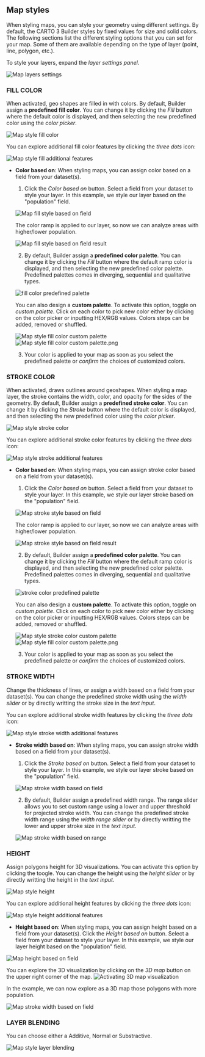 ## Map styles

When styling maps, you can style your geometry using different settings. By default, the CARTO 3 Builder styles by fixed values for size and solid colors. The following sections list the different styling options that you can set for your map. Some of them are available depending on the type of layer (point, line, polygon, etc.).

To style your layers, expand the *layer settings panel*.

![Map layers settings](/img/cloud-native-workspace/maps/map_layer_settings5.png)

### FILL COLOR

When activated, geo shapes are filled in with colors. By default, Builder assign a **predefined fill color**. You can change it by clicking the *Fill* button where the default color is displayed, and then selecting the new predefined color using the *color picker*.

![Map style fill color](/img/cloud-native-workspace/maps/map_style_fill2.png)

You can explore additional fill color features by clicking the *three dots* icon:

![Map style fill additional features](/img/cloud-native-workspace/maps/map_style_fill_features2.png)

- **Color based on**: When styling maps, you can assign color based on a field from your dataset(s).

    1. Click the *Color based on* button. Select a field from your dataset to style your layer. In this example, we style our layer based on the "population" field. 

    ![Map fill style based on field](/img/cloud-native-workspace/maps/map_style_fill_based_on2.png)
	
	The color ramp is applied to our layer, so now we can analyze areas with higher/lower population.
	
    ![Map fill style based on field result](/img/cloud-native-workspace/maps/map_style_fill_based_on_result2.png)
	
    2. By default, Builder assign a **predefined color palette**. You can change it by clicking the *Fill* button where the default ramp color is displayed, and then selecting the new predefined color palette. Predefined palettes comes in diverging, sequential and qualitative types.
	
	![fill color predefined palette](/img/cloud-native-workspace/maps/map_style_fill_based_on_color_predefined_palette.png)
	
	You can also design a **custom palette**. To activate this option, toggle on *custom palette*. Click on each color to pick new color either by clicking on the color picker or inputting HEX/RGB values. Colors steps can be added, removed or shuffled. 
	
    ![Map style fill color custom palette](/img/cloud-native-workspace/maps/map_style_fill_based_on_custom_color_palette_toogle.png)![Map style fill color custom palette.png](/img/cloud-native-workspace/maps/map_style_fill_based_on_custom_color_palette.png)
	
    3. Your color is applied to your map as soon as you select the predefined palette or *confirm* the choices of customized colors.

### STROKE COLOR

When activated, draws outlines around geoshapes. When styling a map layer, the stroke contains the width, color, and opacity for the sides of the geometry. By default, Builder assign a **predefined stroke color**. You can change it by clicking the *Stroke* button where the default color is displayed, and then selecting the new predefined color using the *color picker*.

![Map style stroke color](/img/cloud-native-workspace/maps/map_style_stroke.png)

You can explore additional stroke color features by clicking the *three dots* icon: 

![Map style stroke additional features](/img/cloud-native-workspace/maps/map_style_stroke_features2.png)

- **Color based on**: When styling maps, you can assign stroke color based on a field from your dataset(s).

    1. Click the *Color based on* button. Select a field from your dataset to style your layer. In this example, we style our layer stroke based on the "population" field. 

    ![Map stroke style based on field](/img/cloud-native-workspace/maps/map_style_stroke_based_on.png)
	
	The color ramp is applied to our layer, so now we can analyze areas with higher/lower population.
	
    ![Map stroke style based on field result](/img/cloud-native-workspace/maps/map_style_stroke_based_on_result2.png)
	
    2. By default, Builder assign a **predefined color palette**. You can change it by clicking the *Fill* button where the default ramp color is displayed, and then selecting the new predefined color palette. Predefined palettes comes in diverging, sequential and qualitative types.
	
	![stroke color predefined palette](/img/cloud-native-workspace/maps/map_style_stroke_based_on_color_predefined_palette.png)
	
	You can also design a **custom palette**. To activate this option, toggle on *custom palette*. Click on each color to pick new color either by clicking on the color picker or inputting HEX/RGB values. Colors steps can be added, removed or shuffled. 
	
    ![Map style stroke color custom palette](/img/cloud-native-workspace/maps/map_style_stroke_based_on_custom_color_palette_toogle.png)![Map style fill color custom palette.png](/img/cloud-native-workspace/maps/map_style_stroke_based_on_custom_color_palette.png)
	
    3. Your color is applied to your map as soon as you select the predefined palette or *confirm* the choices of customized colors.

### STROKE WIDTH

Change the thickness of lines, or assign a width based on a field from your dataset(s). You can change the predefined stroke width using the *width slider* or by directly writting the stroke size in the *text input*.

You can explore additional stroke width features by clicking the *three dots* icon: 

![Map style stroke width additional features](/img/cloud-native-workspace/maps/map_style_stroke_width_features.png)

- **Stroke width based on**: When styling maps, you can assign stroke width based on a field from your dataset(s).

    1. Click the *Stroke based on* button. Select a field from your dataset to style your layer. In this example, we style our layer stroke based on the "population" field. 

    ![Map stroke width based on field](/img/cloud-native-workspace/maps/map_style_stroke_width_based_on.png)   
	
    2. By default, Builder assign a predefined width range. The range slider allows you to set custom range using a lower and upper threshold for projected stroke width. You can change the predefined stroke width range using the *width range slider* or by directly writting the lower and upper stroke size in the *text input*.
	
	![Map stroke width based on range](/img/cloud-native-workspace/maps/map_style_stroke_width_based_on_range.png)
	
### HEIGHT

Assign polygons height for 3D visualizations. You can activate this option by clicking the toogle. You can change the height using the *height slider* or by directly writting the height in the *text input*.

![Map style height](/img/cloud-native-workspace/maps/map_style_height.png)

You can explore additional height features by clicking the *three dots* icon: 

![Map style height additional features](/img/cloud-native-workspace/maps/map_style_height_features.png)

- **Height based on**: When styling maps, you can assign height based on a field from your dataset(s).
Click the *Height based on* button. Select a field from your dataset to style your layer. In this example, we style our layer height based on the "population" field. 

![Map height based on field](/img/cloud-native-workspace/maps/map_style_height_based_on.png)   

You can explore the 3D visualization by clicking on the *3D map* button on the upper right corner of the map.
![Activating 3D map visualization](/img/cloud-native-workspace/maps/map_style_height_3d_map2.png)

In the example, we can now explore as a 3D map those polygons with more population.

![Map stroke width based on field](/img/cloud-native-workspace/maps/map_style_height_result2.png)

### LAYER BLENDING

You can choose either a Additive, Normal or Substractive.

![Map style layer blending](/img/cloud-native-workspace/maps/map_layer_blending5.png)